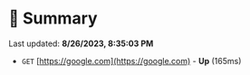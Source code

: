 # 📖 Summary
Last updated: **8/26/2023, 8:35:03 PM**

- `GET` [https://google.com](https://google.com) - **Up** (165ms)
